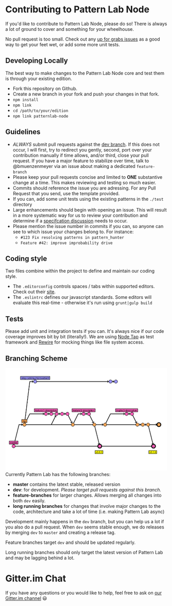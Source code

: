Contributing to Pattern Lab Node
================================

If you'd like to contribute to Pattern Lab Node, please do so! There is always a lot of ground to cover and something for your wheelhouse.

No pull request is too small. Check out any [up for grabs issues](https://github.com/pattern-lab/patternlab-node/labels/up%20for%20grabs) as a good way to get your feet wet, or add some more unit tests.

Developing Locally
------------------

The best way to make changes to the Pattern Lab Node core and test them is through your existing edition.

-	Fork this repository on Github.
-	Create a new branch in your fork and push your changes in that fork.
-	`npm install`
-	`npm link`
-	`cd /path/to/your/edition`
-	`npm link patternlab-node`

Guidelines
----------

-	*ALWAYS* submit pull requests against the [dev branch](https://github.com/pattern-lab/patternlab-node/tree/dev). If this does not occur, I will first, try to redirect you gently, second, port over your contribution manually if time allows, and/or third, close your pull request. If you have a major feature to stabilize over time, talk to @bmuenzenmeyer via an issue about making a dedicated `feature-branch`
-	Please keep your pull requests concise and limited to **ONE** substantive change at a time. This makes reviewing and testing so much easier.
-	Commits should reference the issue you are adressing. For any Pull Request that you send, use the template provided.
-	If you can, add some unit tests using the existing patterns in the `./test` directory
-	Large enhancements should begin with opening an issue. This will result in a more systematic way for us to review your contribution and determine if a [specifcation discussion](https://github.com/pattern-lab/the-spec/issues) needs to occur.
-	Please mention the issue number in commits if you can, so anyone can see to which issue your changes belong to. For instance:
	-	`#123 Fix resolving patterns in pattern_hunter`
	-	`Feature #42: improve improbability drive`

Coding style
------------

Two files combine within the project to define and maintain our coding style.

-	The `.editorconfig` controls spaces / tabs within supported editors. Check out their [site](http://editorconfig.org/).
-	The `.eslintrc` defines our javascript standards. Some editors will evaluate this real-time - otherwise it's run using `grunt|gulp build`

Tests
-----

Please add unit and integration tests if you can. It's always nice if our code coverage improves bit by bit (literally!). We are using [Node Tap](http://www.node-tap.org/) as test framework and [Rewire](https://github.com/jhnns/rewire) for mocking things like file system access.

Branching Scheme
----------------

![branching scheme](branching-scheme.png) Currently Pattern Lab has the following branches:

-	**master** contains the latext stable, released version</dd>
-	**dev**: for development. *Please target pull requests against this branch.*
-	**feature-branches** for larger changes. Allows merging all changes into both `dev` easily.
-	**long running branches** for changes that involve major changes to the code, architecture and take a lot of time (i.e. making Pattern Lab async)

Development mainly happens in the `dev` branch, but you can help us a lot if you also do a pull request. When `dev` seems stable enough, we do releases by merging `dev` to `master` and creating a release tag.

Feature branches target `dev` and should be updated regularly.

Long running branches should only target the latest version of Pattern Lab and may be lagging behind a lot.

Gitter.im Chat
==============

If you have any questions or you would like to help, feel free to ask on [our Gitter.im channel](https://gitter.im/pattern-lab/node) :smiley:
